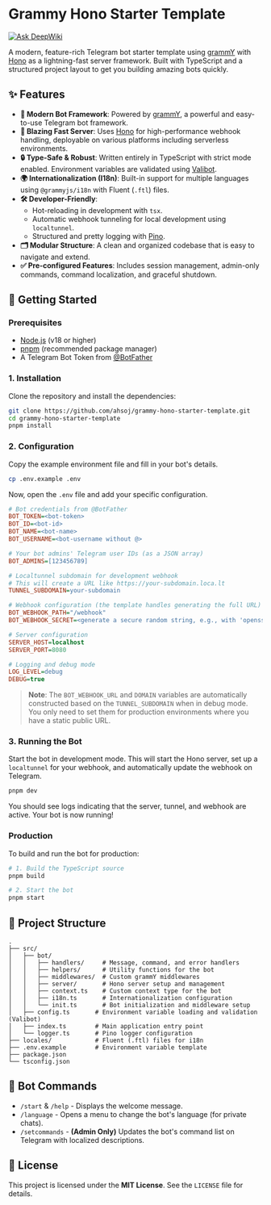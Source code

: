 # Grammy Hono Starter Template
[![Ask DeepWiki](https://devin.ai/assets/askdeepwiki.png)](https://deepwiki.com/ahsoj/grammy-hono-starter-template)

A modern, feature-rich Telegram bot starter template using [grammY](https://grammy.dev/) with [Hono](https://hono.dev/) as a lightning-fast server framework. Built with TypeScript and a structured project layout to get you building amazing bots quickly.

## ✨ Features

-   **🤖 Modern Bot Framework**: Powered by [grammY](https://grammy.dev/), a powerful and easy-to-use Telegram bot framework.
-   **🚀 Blazing Fast Server**: Uses [Hono](https://hono.dev/) for high-performance webhook handling, deployable on various platforms including serverless environments.
-   **🔒 Type-Safe & Robust**: Written entirely in TypeScript with strict mode enabled. Environment variables are validated using [Valibot](https://valibot.dev/).
-   **🌍 Internationalization (I18n)**: Built-in support for multiple languages using `@grammyjs/i18n` with Fluent (`.ftl`) files.
-   **🛠️ Developer-Friendly**:
    -   Hot-reloading in development with `tsx`.
    -   Automatic webhook tunneling for local development using `localtunnel`.
    -   Structured and pretty logging with [Pino](https://getpino.io/).
-   **🗂️ Modular Structure**: A clean and organized codebase that is easy to navigate and extend.
-   **✅ Pre-configured Features**: Includes session management, admin-only commands, command localization, and graceful shutdown.

## 🚀 Getting Started

### Prerequisites

-   [Node.js](https://nodejs.org/) (v18 or higher)
-   [pnpm](https://pnpm.io/) (recommended package manager)
-   A Telegram Bot Token from [@BotFather](https://t.me/BotFather)

### 1. Installation

Clone the repository and install the dependencies:

```bash
git clone https://github.com/ahsoj/grammy-hono-starter-template.git
cd grammy-hono-starter-template
pnpm install
```

### 2. Configuration

Copy the example environment file and fill in your bot's details.

```bash
cp .env.example .env
```

Now, open the `.env` file and add your specific configuration.

```ini
# Bot credentials from @BotFather
BOT_TOKEN=<bot-token>
BOT_ID=<bot-id>
BOT_NAME=<bot-name>
BOT_USERNAME=<bot-username without @>

# Your bot admins' Telegram user IDs (as a JSON array)
BOT_ADMINS=[123456789]

# Localtunnel subdomain for development webhook
# This will create a URL like https://your-subdomain.loca.lt
TUNNEL_SUBDOMAIN=your-subdomain

# Webhook configuration (the template handles generating the full URL)
BOT_WEBHOOK_PATH="/webhook"
BOT_WEBHOOK_SECRET=<generate a secure random string, e.g., with 'openssl rand -hex 32'>

# Server configuration
SERVER_HOST=localhost
SERVER_PORT=8080

# Logging and debug mode
LOG_LEVEL=debug
DEBUG=true
```

> **Note**: The `BOT_WEBHOOK_URL` and `DOMAIN` variables are automatically constructed based on the `TUNNEL_SUBDOMAIN` when in debug mode. You only need to set them for production environments where you have a static public URL.

### 3. Running the Bot

Start the bot in development mode. This will start the Hono server, set up a `localtunnel` for your webhook, and automatically update the webhook on Telegram.

```bash
pnpm dev
```

You should see logs indicating that the server, tunnel, and webhook are active. Your bot is now running!

### Production

To build and run the bot for production:

```bash
# 1. Build the TypeScript source
pnpm build

# 2. Start the bot
pnpm start
```

## 📂 Project Structure

```
.
├── src/
│   ├── bot/
│   │   ├── handlers/     # Message, command, and error handlers
│   │   ├── helpers/      # Utility functions for the bot
│   │   ├── middlewares/  # Custom grammY middlewares
│   │   ├── server/       # Hono server setup and management
│   │   ├── context.ts    # Custom context type for the bot
│   │   ├── i18n.ts       # Internationalization configuration
│   │   └── init.ts       # Bot initialization and middleware setup
│   ├── config.ts       # Environment variable loading and validation (Valibot)
│   ├── index.ts        # Main application entry point
│   └── logger.ts       # Pino logger configuration
├── locales/            # Fluent (.ftl) files for i18n
├── .env.example        # Environment variable template
├── package.json
└── tsconfig.json
```

## 🤖 Bot Commands

-   `/start` & `/help` - Displays the welcome message.
-   `/language` - Opens a menu to change the bot's language (for private chats).
-   `/setcommands` - **(Admin Only)** Updates the bot's command list on Telegram with localized descriptions.

## 📝 License

This project is licensed under the **MIT License**. See the `LICENSE` file for details.
